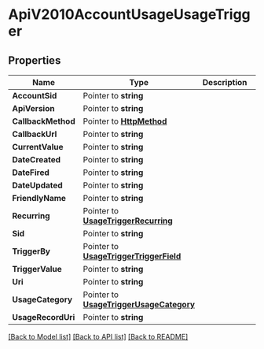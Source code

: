 # ApiV2010AccountUsageUsageTrigger

## Properties

Name | Type | Description | Notes
------------ | ------------- | ------------- | -------------
**AccountSid** | Pointer to **string** |  | [optional] 
**ApiVersion** | Pointer to **string** |  | [optional] 
**CallbackMethod** | Pointer to [**HttpMethod**](http_method.md) |  | [optional] 
**CallbackUrl** | Pointer to **string** |  | [optional] 
**CurrentValue** | Pointer to **string** |  | [optional] 
**DateCreated** | Pointer to **string** |  | [optional] 
**DateFired** | Pointer to **string** |  | [optional] 
**DateUpdated** | Pointer to **string** |  | [optional] 
**FriendlyName** | Pointer to **string** |  | [optional] 
**Recurring** | Pointer to [**UsageTriggerRecurring**](usage_trigger_recurring.md) |  | [optional] 
**Sid** | Pointer to **string** |  | [optional] 
**TriggerBy** | Pointer to [**UsageTriggerTriggerField**](usage_trigger_trigger_field.md) |  | [optional] 
**TriggerValue** | Pointer to **string** |  | [optional] 
**Uri** | Pointer to **string** |  | [optional] 
**UsageCategory** | Pointer to [**UsageTriggerUsageCategory**](usage_trigger_usage_category.md) |  | [optional] 
**UsageRecordUri** | Pointer to **string** |  | [optional] 

[[Back to Model list]](../README.md#documentation-for-models) [[Back to API list]](../README.md#documentation-for-api-endpoints) [[Back to README]](../README.md)


